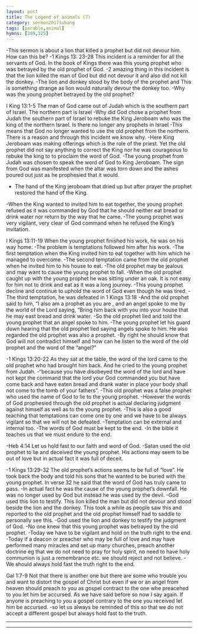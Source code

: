 ```yaml
---
layout: post
title: The Legend of animals (7)
category: sermon2017subang
tags: [parable,animal]
hymns: [389,325]
---
```

-This sermon is about a lion that killed a prophet but did not devour him. How can this be? 
-1 Kings 13: 23-28 This incident is a reminder for all the servants of God. In the book of Kings there was this young prophet who was betrayed by the old prophet of God. 
-2 amazing thing in this incident is that the lion killed the man of God but did not devour it and also did not kill the donkey. 
-The lion and donkey stood by the body of the prophet and 
This is something strange as lion would naturally devour the donkey too. 
-Why was the young prophet betrayed by the old prophet? 

I King 13:1-5 The man of God came out of Judah which is the southern part of Israel. The northern part is Israel
-Why did God chose a prophet from Judah the southern part of Israel to rebuke the King Jeroboam who was the king of the northern Israel. Is there no longer any prophets in Israel
-This means that God no longer wanted to use the old prophet from the northern. 
There is a reason and through this incident we know why. 
-Here King Jeroboam  was making offerings which is the role of the priest. Yet the old prophet did not say anything to correct the King nor he was courageous to rebuke the king to to proclaim the word of God. 
-The young prophet from Judah was chosen to speak the word of God to King Jeroboam. The sign from God was manifested when the altar was torn down and the ashes poured out just as he prophesied that it would.
- The hand of the King jeroboam that dried up but after prayer the prophet restored the hand of the King. 

-When the King wanted to invited him to eat together, the young prophet refused as it was commanded by God that he should neither eat bread or drink water nor return by the way that he came.
-The young prophet was very vigilant, very clear of God command when he refused the King’s invitation. 

I Kings 13:11-19 When the young prophet finished his work, he was on his way home. 
-The problem is temptations followed him after his work. 
-The first temptation when the King invited him to eat together with him which he managed to overcome. 
-The second temptation came from the old prophet when he invited him to his house to eat. 
-The old prophet may be jealous and may want to cause the young prophet to fall.
-When the old prophet caught up with the young prophet he was sitting under an oak. It is not easy for him not to drink and eat as it was a long journey. 
-This young prophet decline and continue to uphold the word of God even though he was tired. 
-The third temptation, he was defeated in 1 Kings 13:18
-And the old prophet said to him, “I also am a prophet as you are , and an angel spoke to me by the world of the Lord saying, “Bring him back with you into your house that he may east bread and drink water. 
-So the old prophet lied and told the young prophet that an angel spoke to him. 
-The young prophet let his guard down hearing that the old prophet lied saying angels spoke to him. He also regarded  the old prophet was also a prophet. 
-By right he should know that God will not contradict himself and how can he listen to the word of the old prophet and the word of the “angel?”

-1 Kings 13:20-22 As they sat at the table, the word of the lord came to the old prophet who had brought him back. And he cried to the young prophet from Judah. 
-“because you have disobeyed the word of the lord and have not kept the command that the lord your God commanded you but have come back and have eaten bread and drank water in place your body shall not come to the tomb of your fathers”. 
-This old prophet was a false prophet who used the name of God to lie to the young prophet. 
-However the words of God prophesied through the old prophet is actual declaring judgment against himself as well as to the young prophet. 
-This is also a good teaching that temptations can come one by one and we have to be always vigilant so that we will not be defeated. 
-Temptation can be external and internal too. 
-The words of God must be kept to the end. 
-In the bible it teaches us that we must endure to the end. 

-Heb 4:14 Let us hold fast to our faith and word of God. 
-Satan used the old prophet to lie and deceived  the young prophet. His actions may seem to be out of love but in actual fact it was full of deceit.

-1 Kings 13:29-32 The old prophet’s actions seems to be full of “love”. He took back the body and told his sons that he wanted to be buried with the young prophet.  In verse 32 he said that the word of God has truly came to pass. 
-In actual fact he was the cause of the young prophet’s downfall. He was no longer used by God but instead he was used by the devil. 
-God used this lion to testify. This lion killed the man but did not devour and stood beside the lion and the donkey. This took a while as people saw this and reported to the old prophet and the old prophet himself had to saddle to personally see this. 
-God used the lion and donkey to testify the judgment of God. 
-No one knew that this young prophet was betrayed by the old prophet. 
-Today we have to be vigilant and hold on the truth right to the end. 
-Today if a deacon or preacher who may be full of love and may have performed many miracles and set up many churches, preach another doctrine eg that we do not need to pray for holy spirit, no need to have holy communion is just a remembrance etc. we should reject and not believe. 
-We should always hold fast the truth right to the end. 

Gal 1:7-9 Not that there is another one but there are some who trouble you and want to distort the gospel of Christ but even if we or an angel from heaven should preach to you as gospel contract to the one whe preacehed to you let him be accursed. As we have said before so now I say again. If anyone is preaching to you a gospel contrary to the one you received let him be accursed. 
-so let us always be reminded of this so that we do not accept a different gospel but always hold fast to the truth. 
 



----
****
